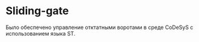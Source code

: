 # Sliding-gate
Было обеспечено управление отктатными воротами в среде CoDeSyS с использованием языка ST.
